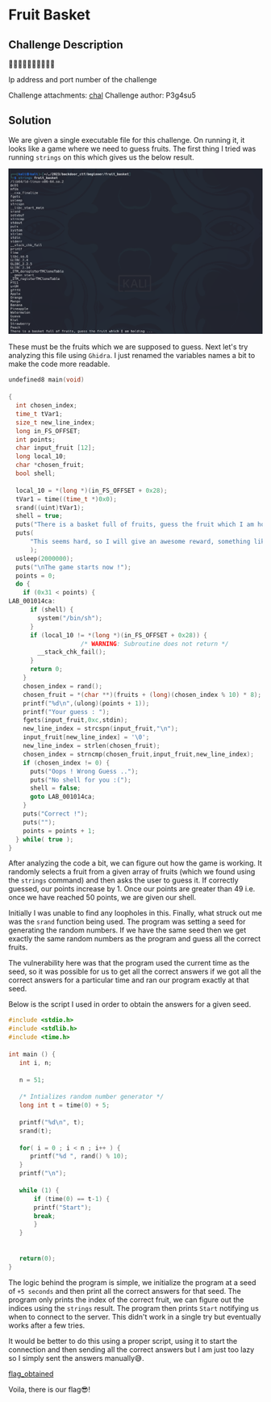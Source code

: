 # Fruit Basket

## Challenge Description

🍎🍌🍇🍓🍊🥭🍍🍑🍈🍉

Ip address and port number of the challenge

Challenge attachments: [chal](chal)
Challenge author: P3g4su5

## Solution

We are given a single executable file for this challenge. On running it, it looks like a game where we need to guess fruits. The first thing I tried was running `strings` on this which gives us the below result.

![strings_result](images/strings_result.png)

These must be the fruits which we are supposed to guess. Next let's try analyzing this file using `Ghidra`. I just renamed the variables names a bit to make the code more readable.

```c
undefined8 main(void)

{
  int chosen_index;
  time_t tVar1;
  size_t new_line_index;
  long in_FS_OFFSET;
  int points;
  char input_fruit [12];
  long local_10;
  char *chosen_fruit;
  bool shell;
  
  local_10 = *(long *)(in_FS_OFFSET + 0x28);
  tVar1 = time((time_t *)0x0);
  srand((uint)tVar1);
  shell = true;
  puts("There is a basket full of fruits, guess the fruit which I am holding ...");
  puts(
      "This seems hard, so I will give an awesome reward, something like a shell if you guess all th e fruits right :)"
      );
  usleep(2000000);
  puts("\nThe game starts now !");
  points = 0;
  do {
    if (0x31 < points) {
LAB_001014ca:
      if (shell) {
        system("/bin/sh");
      }
      if (local_10 != *(long *)(in_FS_OFFSET + 0x28)) {
                    /* WARNING: Subroutine does not return */
        __stack_chk_fail();
      }
      return 0;
    }
    chosen_index = rand();
    chosen_fruit = *(char **)(fruits + (long)(chosen_index % 10) * 8);
    printf("%d\n",(ulong)(points + 1));
    printf("Your guess : ");
    fgets(input_fruit,0xc,stdin);
    new_line_index = strcspn(input_fruit,"\n");
    input_fruit[new_line_index] = '\0';
    new_line_index = strlen(chosen_fruit);
    chosen_index = strncmp(chosen_fruit,input_fruit,new_line_index);
    if (chosen_index != 0) {
      puts("Oops ! Wrong Guess ..");
      puts("No shell for you :(");
      shell = false;
      goto LAB_001014ca;
    }
    puts("Correct !");
    puts("");
    points = points + 1;
  } while( true );
}
```

After analyzing the code a bit, we can figure out how the game is working. It randomly selects a fruit from a given array of fruits (which we found using the `strings` command) and then asks the user to guess it. If correctly guessed, our points increase by 1. Once our points are greater than 49 i.e. once we have reached 50 points, we are given our shell.

Initially I was unable to find any loopholes in this. Finally, what struck out me was the `srand` function being used. The program was setting a seed for generating the random numbers. If we have the same seed then we get exactly the same random numbers as the program and guess all the correct fruits. 

The vulnerability here was that the program used the current time as the seed, so it was possible for us to get all the correct answers if we got all the correct answers for a particular time and ran our program exactly at that seed.

Below is the script I used in order to obtain the answers for a given seed.

```c
#include <stdio.h>
#include <stdlib.h>
#include <time.h>

int main () {
   int i, n;
   
   n = 51;
   
   /* Intializes random number generator */
   long int t = time(0) + 5;
   
   printf("%d\n", t);
   srand(t);

   for( i = 0 ; i < n ; i++ ) {
      printf("%d ", rand() % 10);
   }
   printf("\n");

   while (1) {
       if (time(0) == t-1) {
	   printf("Start");
	   break;
       }
   }
   

   return(0);
}
```

The logic behind the program is simple, we initialize the program at a seed of `+5 seconds` and then print all the correct answers for that seed. The program only prints the index of the correct fruit, we can figure out the indices using the `strings` result. The program then prints `Start` notifying us when to connect to the server. This didn't work in a single try but eventually works after a few tries.

It would be better to do this using a proper script, using it to start the connection and then sending all the correct answers but I am just too lazy so I simply sent the answers manually😅.

[flag_obtained](images/flag_obtained.png)

Voila, there is our flag😎!
